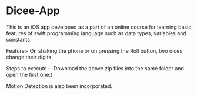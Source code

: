 # Dicee-App
This is an iOS app developed as a part of an online course for learning basic features of swift programming language such as data types, variables and constants.

Feature:- On shaking the phone or on pressing the Roll button, two dices change their digits.

Steps to execute :- Download the above zip files into the same folder and open the first one:)

Motion Detection is also been incorporated.

